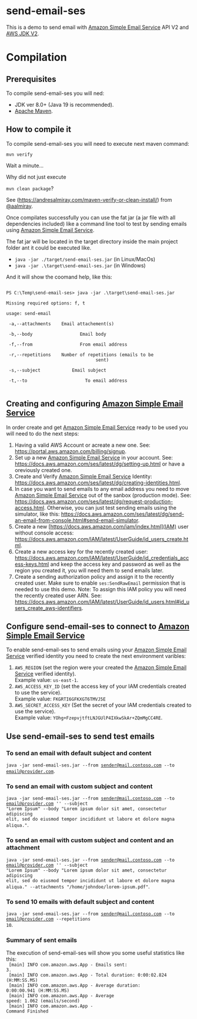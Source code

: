 # send-email-ses
This is a demo to send email with [Amazon Simple Email Service](https://aws.amazon.com/ses/) API V2 and [AWS JDK V2](https://sdk.amazonaws.com/java/api/latest/software/amazon/awssdk/services/sesv2/package-summary.html).

# Compilation
## Prerequisites
To compile send-email-ses you will ned:
- JDK ver 8.0+ (Java 19 is recommended).
- [Apache Maven](https://maven.apache.org/).
## How to compile it
To compile send-email-ses you will need to execute next maven command:

<code>mvn verify</code></br>

Wait a minute...

Why did not just execute

<code>mvn clean package</code>?

See (https://andresalmiray.com/maven-verify-or-clean-install/) from [@aalmiray](https://twitter.com/aalmiray).

Once compilates successfully you can use the fat jar (a jar file with all dependencies included) like a command line tool to test by sending emails using  [Amazon Simple Email Service](https://aws.amazon.com/ses/).

The fat jar will be located in the target directory inside the main project folder ant it could be executed like.
- <code>java -jar ./target/send-email-ses.jar</code> (in Linux/MacOs)
- <code>java -jar .\target\send-email-ses.jar</code> (in Windows)

And it will show the coomand help, like this:

<code>
PS C:\Temp\send-email-ses> java -jar .\target\send-email-ses.jar</br>
Missing required options: f, t</br>
usage: send-email</br>
 -a,--attachments <attachments>   Email attachement(s)</br>
 -b,--body <body>                 Email body</br>
 -f,--from <from>                 From email address</br>
 -r,--repetitions <repetitions>   Number of repetitions (emails to be
                                  sent)</br>
 -s,--subject <subject>           Email subject</br>
 -t,--to <to>                     To email address</br>
</code>

## Creating and configuring [Amazon Simple Email Service](https://aws.amazon.com/ses/)
In order create and get [Amazon Simple Email Service](https://aws.amazon.com/ses/)  ready to be used you will need to do the next steps:
1. Having a valid AWS Account or acreate a new one. See: https://portal.aws.amazon.com/billing/signup.
2. Set up a new [Amazon Simple Email Service](https://aws.amazon.com/ses/) in your account. See: https://docs.aws.amazon.com/ses/latest/dg/setting-up.html or have a oreviously created one.
3. Create and Verify [Amazon Simple Email Service](https://aws.amazon.com/ses/) Identity: https://docs.aws.amazon.com/ses/latest/dg/creating-identities.html.
4. In case you want to send emails to any email address you need to move [Amazon Simple Email Service](https://aws.amazon.com/ses/) out of the sanbox (production mode). See: https://docs.aws.amazon.com/ses/latest/dg/request-production-access.html. Otherwise, you can just test sending emails using the simulator, like this: https://docs.aws.amazon.com/ses/latest/dg/send-an-email-from-console.html#send-email-simulator.
5. Create a new [https://docs.aws.amazon.com/iam/index.html](IAM) user without console access: https://docs.aws.amazon.com/IAM/latest/UserGuide/id_users_create.html.
6. Create a new access key for the recently created user: https://docs.aws.amazon.com/IAM/latest/UserGuide/id_credentials_access-keys.html and keep the access key and password as well as the region you created it, you will need them to send emails later.
7. Create a sending authorization policy and assign it to the recently created user. Make sure to enable <code>ses:SendRawEmail</code> permission that is needed to use this demo. Note: To assign this IAM policy you will need the recently created user ARN. See: https://docs.aws.amazon.com/IAM/latest/UserGuide/id_users.html#id_users_create_aws-identifiers.

## Configure send-email-ses to connect to [Amazon Simple Email Service](https://aws.amazon.com/ses/)
To enable send-email-ses to send emails using your [Amazon Simple Email Service](https://aws.amazon.com/ses/) verified identity you need to create the next environment varibles:
1. <code>AWS_REGION</code> (set the region were your created the [Amazon Simple Email Service](https://aws.amazon.com/ses/) verified identity). </br>Example value: <code>us-east-1</code>.
2. <code>AWS_ACCESS_KEY_ID</code> (set the access key of your IAM credentials created to use the service). </br>Example value: <code>FKGRTI6GFKXGT6TMVJ5E</code>
3. <code>AWS_SECRET_ACCESS_KEY</code> (Set the secret of your IAM credentials created to use the service). </br>Example value: <code>YOhg+FzepvjtftLNJGUlP4IXkwSkAr+ZQmMgCC4RE</code>.

## Use send-email-ses to send test emails

### To send an email with default subject and content
<code>java -jar send-email-ses.jar --from sender@mail.contoso.com --to email@provider.com</code>.</br>

### To send an email with custom subject and content
<code>java -jar send-email-ses.jar --from sender@mail.contoso.com --to email@provider.com '' --subject "Lorem Ipsum" --body "Lorem ipsum dolor sit amet, consectetur adipiscing elit, sed do eiusmod tempor incididunt ut labore et dolore magna aliqua."</code>.</br>

### To send an email with custom subject and content and an attachment
<code>java -jar send-email-ses.jar --from sender@mail.contoso.com --to email@provider.com '' --subject "Lorem Ipsum" --body "Lorem ipsum dolor sit amet, consectetur adipiscing elit, sed do eiusmod tempor incididunt ut labore et dolore magna aliqua." --attachments "/home/johndoe/lorem-ipsum.pdf"</code>.</br>

### To send 10 emails with default subject and content
<code>java -jar send-email-ses.jar --from sender@mail.contoso.com --to email@provider.com --repetitions 10</code>.</br>

### Summary of sent emails
The execution of send-email-ses will show you some useful statistics like this:</br>
<code>
[main] INFO com.amazon.aws.App - Emails sent: 3.</br>
[main] INFO com.amazon.aws.App - Total duration: 0:00:02.824 (H:MM:SS.MS)</br>
[main] INFO com.amazon.aws.App - Average duration: 0:00:00.941 (H:MM:SS.MS)</br>
[main] INFO com.amazon.aws.App - Average speed: 1.062 (emails/second)</br>
[main] INFO com.amazon.aws.App - Command Finished</br>
</code>